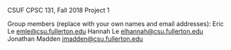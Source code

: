 CSUF CPSC 131, Fall 2018
Project 1

Group members (replace with your own names and email addresses):
Eric Le emle@csu.fullerton.edu
Hannah Le elhannah@csu.fullerton.edu
Jonathan Madden jmadden@csu.fullerton.edu

